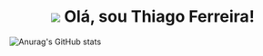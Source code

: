 <h1 align="center">
<img src="![image](https://github.com/itsthiagow/itsthiagow/assets/116729016/b1e5975b-a408-41ba-9698-b0893176d302)
"> Olá, sou Thiago Ferreira!  
</h1>

![Anurag's GitHub stats](https://github-readme-stats.vercel.app/api?username=itsthiagow&show_icons=true&theme=transparent)
